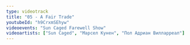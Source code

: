 ```yaml
---
type: videotrack
title: "05 - A Fair Trade"
youtubeId: "h9CrxmSEhyw"
videoevents: "Sun Caged Farewell Show"
videoartists: ["Sun Caged", "Марсел Кунен", "Пол Адриан Вилларреал"]
---
```

